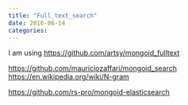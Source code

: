 ```yaml
---
title: "Full_text_search"
date: 2016-06-14
categories:
---
```


I am using https://github.com/artsy/mongoid_fulltext

https://github.com/mauriciozaffari/mongoid_search
https://en.wikipedia.org/wiki/N-gram

https://github.com/rs-pro/mongoid-elasticsearch